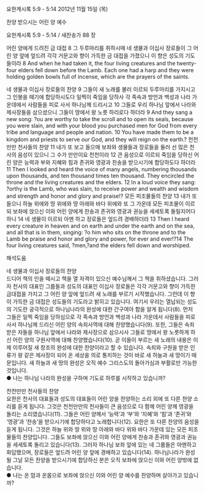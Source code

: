 요한계시록 5:9 - 5:14 
2012년 11월 15일 (목)

찬양 받으시는 어린 양 예수



요한계시록 5:9 - 5:14 / 새찬송가 88 장


어린 양에게 드려진 금 대접 
8 그 두루마리를 취하시매 네 생물과 이십사 장로들이 그 어린 양 앞에 엎드려 각각 거문고와 향이 가득한 금 대접을 가졌으니 이 향은 성도의 기도들이라
8 And when he had taken it, the four living creatures and the twenty-four elders fell down before the Lamb. Each one had a harp and they were holding golden bowls full of incense, which are the prayers of the saints.

네 생물과 이십사 장로들의 찬양 
9 그들이 새 노래를 불러 이르되 두루마리를 가지시고 그 인봉을 떼기에 합당하시도다 일찍이 죽임을 당하사 각 족속과 방언과 백성과 나라 가운데에서 사람들을 피로 사서 하나님께 드리시고 10 그들로 우리 하나님 앞에서 나라와 제사장들을 삼으셨으니 그들이 땅에서 왕 노릇 하리로다 하더라
9 And they sang a new song: ?ou are worthy to take the scroll and to open its seals, because you were slain, and with your blood you purchased men for God from every tribe and language and people and nation. 10 You have made them to be a kingdom and priests to serve our God, and they will reign on the earth.?
천천만만 천사들의 찬양
11 내가 또 보고 들으매 보좌와 생물들과 장로들을 둘러 선 많은 천사의 음성이 있으니 그 수가 만만이요 천천이라 12 큰 음성으로 이르되 죽임을 당하신 어린 양은 능력과 부와 지혜와 힘과 존귀와 영광과 찬송을 받으시기에 합당하도다 하더라
11 Then I looked and heard the voice of many angels, numbering thousands upon thousands, and ten thousand times ten thousand. They encircled the throne and the living creatures and the elders. 12 In a loud voice they sang: ?orthy is the Lamb, who was slain, to receive power and wealth and wisdom and strength and honor and glory and praise!?
모든 피조물들의 찬양 
13 내가 또 들으니 하늘 위에와 땅 위에와 땅 아래와 바다 위에와 또 그 가운데 모든 피조물이 이르되 보좌에 앉으신 이와 어린 양에게 찬송과 존귀와 영광과 권능을 세세토록 돌릴지어다 하니 14 네 생물이 이르되 아멘 하고 장로들은 엎드려 경배하더라
13 Then I heard every creature in heaven and on earth and under the earth and on the sea, and all that is in them, singing: ?o him who sits on the throne and to the Lamb be praise and honor and glory and power, for ever and ever!?14 The four living creatures said, ?men,?and the elders fell down and worshiped.

해석도움





네 생물과 이십사 장로들의 찬양  
드디어 책의 인을 떼시고 책을 열 자격이 있으신 예수님께서 그 책을 취하셨습니다. 그러자 천사의 대표인 그룹들과 성도의 대표인 이십사 장로들은 각각 거문고와 향이 가득한 금대접을 가지고 그 어린 양 앞에 엎드려 새 노래를 부르기 시작했습니다. 그런데 이 향이 가득한 금 대접은 성도들의 기도라고 밝히고 있습니다. 여기서 우리는 열납되는 성도의 기도란 궁극적으로 하나님나라의 완성에 대한 간구여야 함을 알게 됩니다(8). 먼저 그들은 일찍 죽임을 당하심으로 각 족속과 방언과 백성과 나라 가운데서 사람들을 피로 사서 하나님께 드리신 어린 양의 속죄사역에 대해 찬양했습니다(9). 또한, 그들은 속죄 받은 자들을 하나님 앞에서 나라와 제사장으로 삼으시사 그들로 땅에서 왕 노릇하게 하신 어린 양의 구원사역에 대해 찬양했습니다(10). 곧 이들이 부르는 새 노래의 내용은 이제 이루어질 새 창조의 완성에 대한 찬양이라고 할 수 있습니다. 속죄와 구원을 받은 인류가 왕 같은 제사장이 되어 온 세상을 의로 통치하는 것이 바로 새 하늘과 새 땅이기 때문입니다. 새 하늘과 새 땅의 완성은 오직 예수 그리스도의 돌아가심과 부활로만 가능한 것입니다.   
● 나는 하나님 나라의 완성을 구하며 기도로 하루를 시작하고 있습니까? 

천천만만 천사들의 찬양  
요한은 천사의 대표들과 성도의 대표들이 어린 양을 찬양하는 소리 외에 또 다른 찬양 소리를 듣게 됩니다. 그것은 천천만만의 천사들이 큰 음성으로 다 함께 어린 양께 영광을 돌리는 소리였습니다(11). 그들은 어린 양께서 ‘능력’과 ‘부’와 ‘지혜’와 ‘힘’과 ‘존귀’와 ‘영광’과 ‘찬송’을 받으시기에 합당하다고 노래합니다(12). 요한은 또 다른 찬양의 음성을 듣게 됩니다. 그것은 하늘 위와 땅 위와 땅 아래와 바다 위와 바다 가운데 있는 모든 피조물들의 찬양입니다. 그들도 보좌에 앉으신 이와 어린 양에게 찬송과 존귀와 영광과 권능을 세세토록 돌리고 있습니다(13). 그러자 하나님 보좌 앞에 있는 네 그룹들은 아멘하고 화답했으며, 장로들은 엎드려 어린 양 앞에 경배하고 있습니다(14). 하나님나라가 완성될 그날 모든 찬양을 받으시기에 합당하신 분은 오직 보좌에 앉으신 이와 어린 양밖에 없습니다.  
● 나는 온 맘과 온몸으로 보좌에 앉으신 이와 어린 양 예수를 찬양하며 살아가고 있습니까?